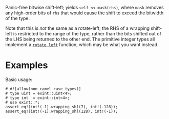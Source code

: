Panic-free bitwise shift-left; yields `self << mask(rhs)`, where `mask` removes
any high-order bits of `rhs` that would cause the shift to exceed the bitwidth
of the type.

Note that this is *not* the same as a rotate-left; the RHS of a wrapping
shift-left is restricted to the range of the type, rather than the bits shifted
out of the LHS being returned to the other end. The primitive integer types all
implement a [`rotate_left`] function, which may be what you want instead.

[`rotate_left`]: Self::rotate_left

# Examples

Basic usage:

```
# #![allow(non_camel_case_types)]
# type uint = exint::uint<4>;
# type int  = exint::int<4>;
# use exint::*;
assert_eq!(int!(-1).wrapping_shl(7), int!(-128));
assert_eq!(int!(-1).wrapping_shl(128), int!(-1));
```
